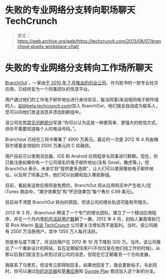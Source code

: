 # 失败的专业网络分支转向职场聊天 TechCrunch

> 原文：<https://web.archive.org/web/https://techcrunch.com/2013/08/07/branchout-pivots-workplace-chat/>

# 失败的专业网络分支转向工作场所聊天

[BranchOut](https://web.archive.org/web/20221206200447/http://branchout.com/) ，一家由[于 2010 年 7 月推出的创业公司](https://web.archive.org/web/20221206200447/https://beta.techcrunch.com/2010/07/20/branchout-unlocks-the-linkedin-in-facebook/)，作为脸书的一款专业社交应用，已经转变为一个同事团队的信息平台。

用户通过他们的工作电子邮件地址进行身份验证，每当同事(来自相同电子邮件域的人，如@beta.techcrunch.com)加入 BranchOut，他们就会自动成为联系人，您可以向他们发送消息并添加到群组中。

该公司在其[常见问题部分](https://web.archive.org/web/20221206200447/http://about.branchout.com/faq/)写道:“你可以认为这是一种更简单、更强大的短信方式，但你不需要知道每个人的电话号码。”。

Branchout 已经在三轮中筹集了 4900 万美元。最近的一次是 2012 年 4 月由梅菲尔德基金领投的 2500 万美元的 C 轮融资。

用户目前可以使用浏览器、iOS 和 Android 应用程序与同事进行群聊。现在，你只能注册如果你有一个公司域名的电子邮件地址(没有 Gmail，雅虎等。)，但 BranchOut 表示，未来它将“提供更多选择”，让人们可以使用哪些电子邮件地址，以及除了同事之外，他们可以创建和加入哪些群组。

目前，看起来这款应用将是免费的，BranchOut 将从应用购买中产生收入(在 iTunes 商店中，“潮汐效果包”和“怀旧效果包”每个售价 0.99 美元)。

目前尚不清楚 BranchOut 转向的原因，但该公司的增长轨迹可能有所暗示。

2012 年 3 月，Branchout 聘请了一个专门的增长团队，建立了一个移动应用程序，并在一个月内使[的月活跃用户数](https://web.archive.org/web/20221206200447/https://beta.techcrunch.com/2012/03/02/branchout-growth/)翻了一番。2012 年 4 月，创始人兼首席执行官 Rick Marini [告诉 TechCrunch](https://web.archive.org/web/20221206200447/https://beta.techcrunch.com/2012/04/19/branchout-25-million-users-funding-series-c/) 公司更关注增长而不是盈利。当时，该公司拥有 2500 万注册用户，其中 1350 万人每月活跃。

但是参与度下降了，月活跃用户在 2012 年 10 月下降到 300 万。当月，该公司推出了一个重新设计的网站，旨在定期留住用户(不仅仅是在他们找工作的时候)。从那以后我们就没怎么听到过该公司的消息，但现在它正朝着另一个方向发展。

我联系了马里尼，但没有立即得到回复。如果他回复了，我会更新帖子。与此同时，你可以通过[你的浏览器](https://web.archive.org/web/20221206200447/https://branchout.com/)和[苹果应用](https://web.archive.org/web/20221206200447/https://itunes.apple.com/us/app/branchout/id571488092?mt=8)和 [Google Play](https://web.archive.org/web/20221206200447/https://play.google.com/store/apps/details?id=com.branchout) 商店加入这个新的分支。